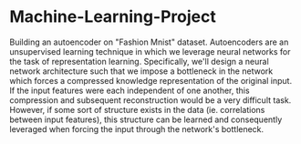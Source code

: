 # Machine-Learning-Project
Building an autoencoder on "Fashion Mnist" dataset.
Autoencoders are an unsupervised learning technique in which we leverage neural networks for the task of representation learning. Specifically, we'll design a neural network architecture such that we impose a bottleneck in the network which forces a compressed knowledge representation of the original input. If the input features were each independent of one another, this compression and subsequent reconstruction would be a very difficult task. However, if some sort of structure exists in the data (ie. correlations between input features), this structure can be learned and consequently leveraged when forcing the input through the network's bottleneck.
